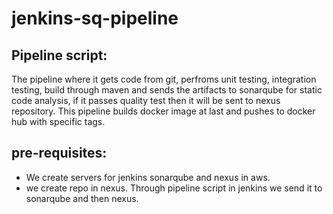# jenkins-sq-pipeline

## Pipeline script:
The pipeline where it gets code from git, perfroms unit testing, integration testing, build through maven and sends the artifacts to sonarqube for static code analysis, if it passes quality test then it will be sent to nexus repository. This pipeline builds docker image at last and pushes to docker hub with specific tags.

## pre-requisites:
- We create servers for jenkins sonarqube and nexus in aws.
- we create repo in nexus. Through pipeline script in jenkins we send it to sonarqube and then nexus.